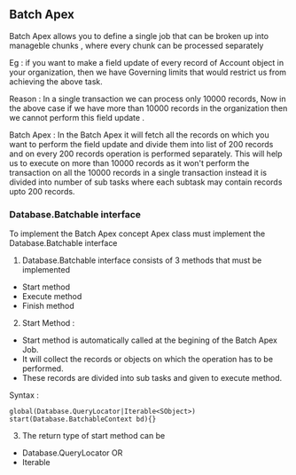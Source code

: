 
## Batch Apex

Batch Apex allows you to define a single job that can be broken up into manageble chunks , where every chunk can be processed separately

Eg : if you want to make a field update  of every record of Account object in your organization, then we have Governing limits that would restrict us from achieving the above task.

Reason : In a single transaction we can process only 10000 records, Now in the above case if we have more than 10000 records in the organization then we cannot perform this  field update .

Batch Apex : In the Batch Apex it will fetch all the records on which you want to perform the field update and divide them into list of 200 records  and on every 200 records  operation is performed separately. This will help us to execute on more than 10000 records as it won't perform the transaction on all the 10000 records in a single transaction instead it is divided into number of sub tasks where each subtask may contain records upto 200 records.

### Database.Batchable interface
To implement the Batch Apex concept Apex class must implement the Database.Batchable interface

1. Database.Batchable interface consists of 3 methods that must be implemented

- Start method
- Execute method
- Finish method

2. Start Method : 
- Start method is automatically called at the begining of the Batch Apex Job.
- It will collect the records or objects on which the operation has to be performed.
- These records are divided into sub tasks and given to execute method.

Syntax : 
```
global(Database.QueryLocator|Iterable<SObject>) start(Database.BatchableContext bd){}
 ```
 3. The return type of start method can be
 
 - Database.QueryLocator OR
 - Iterable<SObject>
  
 








